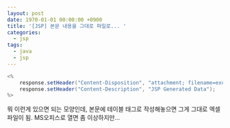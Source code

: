 ```yaml
---
layout: post
date: 1970-01-01 00:00:00 +0900
title: '[JSP] 본문 내용을 그대로 파일로... '
categories:
  - jsp
tags:
  - java
  - jsp
---
```


```java
<%
	response.setHeader("Content-Disposition", "attachment; filename=excel.xls");
	response.setHeader("Content-Description", "JSP Generated Data");
%>
```
뭐 이런게 있으면 되는 모양인데, 본문에 테이블 태그로 작성해놓으면 그게 그대로 엑셀 파일이 됨. MS오피스로 열면 좀 이상하지만...
